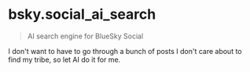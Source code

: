 # bsky.social_ai_search
>AI search engine for BlueSky Social

I don't want to have to go through a bunch of posts I don't care about to find my tribe, so let AI do it for me.